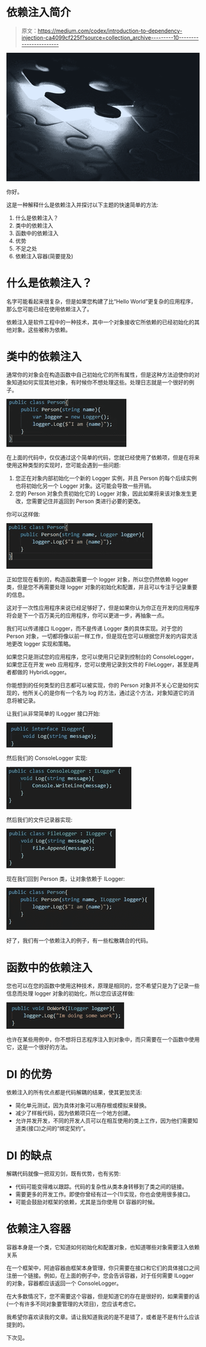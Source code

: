 # 依赖注入简介

> 原文：<https://medium.com/codex/introduction-to-dependency-injection-ca4099cf225f?source=collection_archive---------10----------------------->

![](img/e6a1359341910bd237bb0777797c9f27.png)

你好。

这是一种解释什么是依赖注入并探讨以下主题的快速简单的方法:

1.  什么是依赖注入？
2.  类中的依赖注入
3.  函数中的依赖注入
4.  优势
5.  不足之处
6.  依赖注入容器(简要提及)

# **什么是依赖注入？**

名字可能看起来很复杂，但是如果您构建了比“Hello World”更复杂的应用程序，那么您可能已经在使用依赖注入了。

依赖注入是软件工程中的一种技术，其中一个对象接收它所依赖的已经初始化的其他对象。这些被称为依赖。

# 类中的依赖注入

通常你的对象会在构造函数中自己初始化它的所有属性，但是这种方法迫使你的对象知道如何实现其他对象，有时候你不想处理这些。处理日志就是一个很好的例子。

![](img/903a322a2031c643032f58c7d4a1f2fc.png)

在上面的代码中，仅仅通过这个简单的代码，您就已经使用了依赖项，但是在将来使用这种类型的实现时，您可能会遇到一些问题:

1.  您正在对象内部初始化一个新的 Logger 实例，并且 Person 的每个后续实例也将初始化另一个 Logger 对象。这可能会导致一些开销。
2.  您的 Person 对象负责初始化它的 Logger 对象，因此如果将来该对象发生更改，您需要记住并返回到 Person 类进行必要的更改。

你可以这样做:

![](img/a2a3707eca0ec44820cb20a62eb8632d.png)

正如您现在看到的，构造函数需要一个 logger 对象，所以您仍然依赖 logger 类，但是您不再需要处理 logger 对象的初始化和配置，并且可以专注于记录重要的信息。

这对于一次性应用程序来说已经足够好了，但是如果你认为你正在开发的应用程序将会是下一个百万美元的应用程序，你可以更进一步，再抽象一点。

我们可以传递接口 ILogger，而不是传递 Logger 类的具体实现。对于您的 Person 对象，一切都将像以前一样工作，但是现在您可以根据您开发的内容灵活地更改 logger 实现和策略。

如果您只是测试您的应用程序，您可以使用只记录到控制台的 ConsoleLogger，如果您正在开发 web 应用程序，您可以使用记录到文件的 FileLogger，甚至是两者都做的 HybridLogger。

你能想到的任何类型的日志都可以被实现，你的 Person 对象并不关心它是如何实现的，他所关心的是你有一个名为 log 的方法，通过这个方法，对象知道它的消息将被记录。

让我们从非常简单的 ILogger 接口开始:

![](img/8ca071901e576445ea4f52268790e51f.png)

然后我们的 ConsoleLogger 实现:

![](img/65582fdfb7868ea59a15a0d42bf3e65b.png)

然后我们的文件记录器实现:

![](img/f5f60f98dfcb52b943e44a5546ea3396.png)

现在我们回到 Person 类，让对象依赖于 ILogger:

![](img/9b6d2c43e75e765676076a79d1dd3da0.png)

好了，我们有一个依赖注入的例子，有一些松散耦合的代码。

# 函数中的依赖注入

您也可以在您的函数中使用这种技术，原理是相同的，您不希望只是为了记录一些信息而处理 logger 对象的初始化，所以您应该这样做:

![](img/db32f01a31465885eed822f3b5f371f2.png)

也许在某些用例中，你不想将日志程序注入到对象中，而只需要在一个函数中使用它，这是一个很好的方法。

# DI 的优势

依赖注入的所有优点都是代码解耦的结果，使其更加灵活:

*   简化单元测试，因为具体对象可以用存根或模拟来替换。
*   减少了样板代码，因为依赖项只在一个地方创建。
*   允许并发开发，不同的开发人员可以在相互使用的类上工作，因为他们需要知道类(接口)之间的“绑定契约”。

# DI 的缺点

解耦代码就像一把双刃剑，既有优势，也有劣势:

*   代码可能变得难以跟踪。代码的复杂性从类本身转移到了类之间的链接。
*   需要更多的开发工作。即使你曾经有过一个(1)实现，你也会使用很多接口。
*   可能会鼓励对框架的依赖，尤其是当你使用 DI 容器的时候。

# 依赖注入容器

容器本身是一个类，它知道如何初始化和配置对象，也知道哪些对象需要注入依赖关系

在一个框架中，阿迪容器由框架本身管理，你只需要在接口和它们的具体接口之间注册一个链接。例如，在上面的例子中，您会告诉容器，对于任何需要 ILogger 的对象，容器都应该返回一个 ConsoleLogger。

在大多数情况下，您不需要这个容器，但是知道它的存在是很好的，如果需要的话(一个有许多不同对象要管理的大项目)，您应该考虑它。

我希望你喜欢读我的文章。请让我知道我说的是不是错了，或者是不是有什么应该提到的。

下次见。